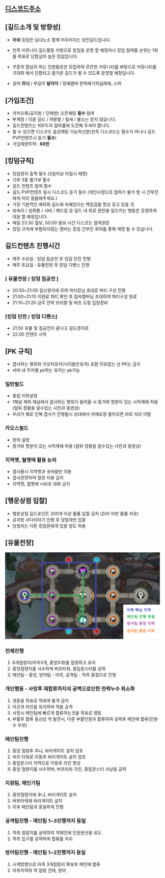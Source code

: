 ## [디스코드주소](https://discord.com/invite/yufuZH9NKE)


## [길드소개 및 방향성]

- __러쉬__ 킹덤은 남녀노소 함께 어우러지는 성인길드입니다.
- 친목 커뮤니티 길드활동 지향으로 킹덤을 운영 할 예정이나 킹덤 참여율 순위는 1위를 목표로 단합심이 높은 킹덤입니다.
- 꾸준히 열심히 하는 인원들로만 모집하여 끈끈한 커뮤니티를 바탕으로 커뮤니티를 극대화 해서 단합되고 즐거운 길드가 될 수 있도록 운영할 예정입니다.

- 길마 __려늬__ / 부길마 __달아이__ / 정예멤버  한뚝배기하실래예, 스퍼


## [가입조건]

- 카카오톡(공지방 / 단체방) 오픈채팅 __필수__ 참여
- 부계정 / 이중 길드 / 여왕벌 / 철새 / 물소는 받지 않습니다.
- 길드컨텐츠는 100%의 참여률에 도전해 주셔야 합니다.
- 될 수 있으면 디스코드 음성채팅 가능하신분(친목 디스코드는 필수가 아니나 길드 PVP컨텐츠시 듣기 __필수__)
- 가입제한투력 :  __60만__

## [킹덤규칙]

- 킹덤영지 출첵 필수 (2일이상 미접시 제명)
- 기부 3종 풀기부 필수
- 길드 컨텐츠 참여 필수
- 길드 PVP컨텐츠 일시 디스코드 듣기 필수 (개인사정으로 참여가 불가 할 시 간부진에게 미리 말씀해주세요.)
- 가장 기본적인 예의와 길드에 속해있다는 책임감을 항상 갖고 있을 것.
- 비속어 / 성희롱 / 시비 / 패드립 등 길드 내 외로 분란을 일으키는 행동은 강경하게 대응 할 예정입니다.
- 매일 23:30 월보, 00:00 필보 시간 디스코드 참여권장
- 킹덤 규칙에 부합되지않는 멤버는 킹덤 간부진 회의를 통해 제명 될 수 있습니다.

## 길드컨텐츠 진행시간

- 매주 수요일 : 킹덤 침공전 후 킹덤 던전 진행
- 매주 토요일 : 유물전장 후 킹덤 디펜스 진행

### [ 유물전장 / 킹덤 침공전 ]
- 20:50~21:00 길드영지에 모여 파티장님 초대로 파티 구성 진행
- 21:00~21:10 미완료 파티 확인 후 접속멤버님 초대하여 파티구성 완료
- 21:10~21:20 금주 전략 브리핑 및 버프 도핑 입장준비

### [킹덤 던전 / 킹덤 디펜스] 
- 21:50 유물 및 침공전이 끝나고 길드영지로
- 22:00 컨텐츠 시작

## [PK 규칙]
- 겹사하는 행위와 카오틱유저(닉이붉은유저) 포함 이유없는 선 PK는 금지
- 서버 내 무차별 pk하는 유저는 pk가능

### 일반필드
- 중립 이하설정
- 1채널 제외 채널에서 겹사하는 행위가 들어올 시 증거와 명분이 있는 사적재재 허용 (앞뒤 정황을 알수있는 사진과 동영상)
- 우리가 퀘로 인해 겹사가 진행될시 상대에서 자제요청 들어오면 바로 자리 이탈

### 카오스필드
- 정의 설정
- 증거와 명분이 있는 사적재재 허용 (앞뒤 정황을 알수있는 사진과 동영상)

### 지역쳇, 월쳇에 활용 논의
- 겹사올시 지역쳇과 귓속말만 이용 
- 겹사관련하여 월창 이용 금지
- 지역쳇, 월쳇에 시비조 대화 금지

## [행운상점 입찰]
- 행운상점 길드포인트 200개 이상 물품 입찰 금지 (200 미만 물품 자유)
- 공지방 사다리타기 진행 후 당첨자만 입찰
- 당첨자는 다른 킹덤원에게 입찰 양도 허용

## [유물전장]
![유물전장](./map.png)

### 전체진행
1. 6개점령지(아측3개, 중앙3개)를 점령하고 유지
2. 중앙점령지를 사수하며 버프타워, 중립몬스터를 공략
3. 메인팀 - 중앙, 방어팀 - 아측, 공격팀 - 적측 중점으로 진행

### 개인행동 - 사망후 재합류까지의 공백으로인한 전력누수 최소화
1. 생존을 목표로 적에게 돌격 금지
2. 아군과 라인을 유지하며 적을 공격
3. 사망시 메인팀에 빠르게 합류하는것을 목표로 행동
4. 부활후 합류 동선상 적 발견시, 다른 부활인원과 합류하여 공략후 메인에 합류(인원수 우위)

### 메인팀진행
1. 중앙 점령후 후냐, 바리게이트 설치 엄호
2. 버프 타워로 이동후 바리게이트 설치 엄호
3. 중립몬스터 지역으로 이동후 라인 형성
4. 중앙 점령지를 사수하며, 버프타워 각인, 중립몬스터 사냥을 공략

### 지원팀, 메인가팀
1. 중앙점령지에 후냐, 바리게이트 설치
2. 버프타워에 바리게이트 설치
3. 이후 메인팀과 동일하게 진행

### 공격팀진행 - 메인팀 1~3진행까지 동일
1. 적측 점령지를 공략하여 적메인에 인원분산을 유도
2. 적측 입구를 공략하여 합류를 저지

### 방어팀진행 - 메인팀 1~2진행까지 동일
1. 시계방향으로 아측 3개점령지 확보후 메인에 합류
2. 아측지역의 적 점령 견재, 방어
